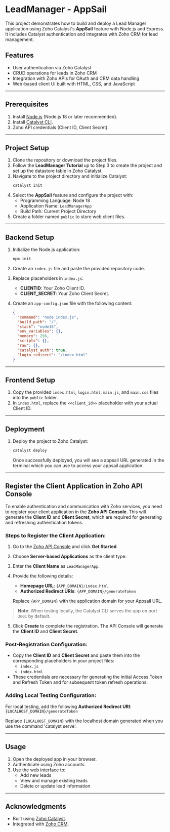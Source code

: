 # LeadManager - AppSail

This project demonstrates how to build and deploy a Lead Manager application using Zoho Catalyst's **AppSail** feature with Node.js and Express. It includes Catalyst authentication and integrates with Zoho CRM for lead management.

## Features

- User authentication via Zoho Catalyst
- CRUD operations for leads in Zoho CRM
- Integration with Zoho APIs for OAuth and CRM data handling
- Web-based client UI built with HTML, CSS, and JavaScript

---

## Prerequisites

1. Install [Node.js](https://nodejs.org/) (Node.js 18 or later recommended).
2. Install [Catalyst CLI](https://docs.catalyst.zoho.com/en/getting-started/installing-catalyst-cli/#install-the-cli).
3. Zoho API credentials (Client ID, Client Secret).

---

## Project Setup

1. Clone the repository or download the project files.
2. Follow the **LeadManager Tutorial** up to Step 3 to create the project and set up the datastore table in Zoho Catalyst.
3. Navigate to the project directory and initialize Catalyst:
   ```bash
   catalyst init
   ```
4. Select the **AppSail** feature and configure the project with:
   - Programming Language: Node 18
   - Application Name: `LeadManagerApp`
   - Build Path: Current Project Directory
5. Create a folder named `public` to store web client files.

---

## Backend Setup

1. Initialize the Node.js application:

   ```bash
   npm init
   ```
2. Create an `index.js` file and paste the provided repository code.
3. Replace placeholders in `index.js`:

   - **CLIENTID**: Your Zoho Client ID.
   - **CLIENT_SECRET**: Your Zoho Client Secret.
4. Create an `app-config.json` file with the following content:

   ```json
   {
     "command": "node index.js",
     "build_path": "/",
     "stack": "node18",
     "env_variables": {},
     "memory": 256,
     "scripts": {},
     "raw": {},
     "catalyst_auth": true,
     "login_redirect": "/index.html"
   }
   ```

---

## Frontend Setup

1. Copy the provided `index.html`, `login.html`, `main.js`, and `main.css` files into the `public` folder.
2. In `index.html`, replace the `<<client_id>>` placeholder with your actual Client ID.

---

## Deployment

1. Deploy the project to Zoho Catalyst:
   ```bash
   catalyst deploy
   ```

   Once successfully deployed, you will see a appsail URL generated in the terminal which you can use to access your appsail application.

---

## Register the Client Application in Zoho API Console

To enable authentication and communication with Zoho services, you need to register your client application in the **Zoho API Console**. This will generate the **Client ID** and **Client Secret**, which are required for generating and refreshing authentication tokens.

### Steps to Register the Client Application:

1. Go to the [Zoho API Console](https://api-console.zoho.com/) and click **Get Started**.
2. Choose **Server-based Applications** as the client type.
3. Enter the **Client Name** as `LeadManagerApp`.
4. Provide the following details:

   - **Homepage URL**: `{APP_DOMAIN}/index.html`
   - **Authorized Redirect URIs**: `{APP_DOMAIN}/generateToken`

   Replace `{APP_DOMAIN}` with the application domain for your Appsail URL.

> **Note**: When testing locally, the Catalyst CLI serves the app on port `3001` by default.

5. Click **Create** to complete the registration. The API Console will generate the **Client ID** and **Client Secret**.

### Post-Registration Configuration:

- Copy the **Client ID** and **Client Secret** and paste them into the corresponding placeholders in your project files:
  - `index.js`
  - `index.html`
- These credentials are necessary for generating the initial Access Token and Refresh Token and for subsequent token refresh operations.

### Adding Local Testing Configuration:

For local testing, add the following **Authorized Redirect URI**: `{LOCALHOST_DOMAIN}/generateToken`

Replace `{LOCALHOST_DOMAIN}` with the localhost domain generated when you use the command 'catalyst serve'.

---

## Usage

1. Open the deployed app in your browser.
2. Authenticate using Zoho accounts.
3. Use the web interface to:
   - Add new leads
   - View and manage existing leads
   - Delete or update lead information

---

## Acknowledgments

- Built using [Zoho Catalyst](https://www.zoho.com/catalyst/).
- Integrated with [Zoho CRM](https://www.zoho.com/crm/).
